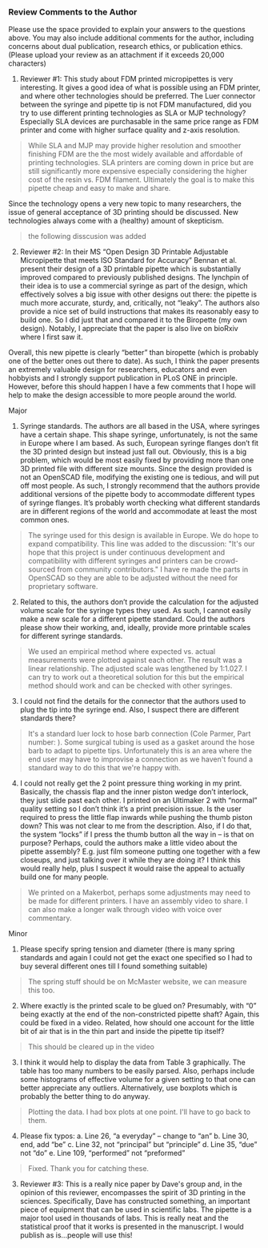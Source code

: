 ### Review Comments to the Author

Please use the space provided to explain your answers to the questions above. You may also include additional comments for the author, including concerns about dual publication, research ethics, or publication ethics. (Please upload your review as an attachment if it exceeds 20,000 characters)

1. Reviewer #1: This study about FDM printed micropipettes is very interesting. It gives a good idea of what is possible using an FDM printer, and where other technologies should be preferred.
The Luer connector between the syringe and pipette tip is not FDM manufactured, did you try to use different printing technologies as SLA or MJP technology? Especially SLA devices are purchasable in the same price range as FDM printer and come with higher surface quality and z-axis resolution.

> While SLA and MJP may provide higher resolution and smoother finishing FDM are the the most widely available and affordable of printing technologies. SLA printers are coming down in price but are still significantly more expensive especially considering the higher cost of the resin vs. FDM filament. Ultimately the goal is to make this pipette cheap and easy to make and share.

Since the technology opens a very new topic to many researchers, the issue of general acceptance of 3D printing should be discussed. New technologies always come with a (healthy) amount of skepticism.

> the following disscusion was added 

2. Reviewer #2: In their MS “Open Design 3D Printable Adjustable Micropipette that meets ISO Standard for Accuracy” Bennan et al. present their design of a 3D printable pipette which is substantially improved compared to previously published designs. The lynchpin of their idea is to use a commercial syringe as part of the design, which effectively solves a big issue with other designs out there: the pipette is much more accurate, sturdy, and, critically, not “leaky”. The authors also provide a nice set of build instructions that makes its reasonably easy to build one. So I did just that and compared it to the Biropette (my own design). Notably, I appreciate that the paper is also live on bioRxiv where I first saw it.

Overall, this new pipette is clearly “better” than biropette (which is probably one of the better ones out there to date). As such, I think the paper presents an extremely valuable design for researchers, educators and even hobbyists and I strongly support publication in PLoS ONE in principle. However, before this should happen I have a few comments that I hope will help to make the design accessible to more people around the world.

Major

1) Syringe standards. The authors are all based in the USA, where syringes have a certain shape. This shape syringe, unfortunately, is not the same in Europe where I am based. As such, European syringe flanges don’t fit the 3D printed design but instead just fall out. Obviously, this is a big problem, which would be most easily fixed by providing more than one 3D printed file with different size mounts. Since the design provided is not an OpenSCAD file, modifying the existing one is tedious, and will put off most people. As such, I strongly recommend that the authors provide additional versions of the pipette body to accommodate different types of syringe flanges. It’s probably worth checking what different standards are in different regions of the world and accommodate at least the most common ones.

> The syringe used for this design is available in Europe. We do hope to expand compatibility. This line was added to the discussion: "It's our hope that this project is under continuous development and compatibility with different syringes and printers can be crowd-sourced from community contributors."
I have re made the parts in OpenSCAD so they are able to be adjusted without the need for proprietary software.

2) Related to this, the authors don’t provide the calculation for the adjusted volume scale for the syringe types they used. As such, I cannot easily make a new scale for a different pipette standard. Could the authors please show their working, and, ideally, provide more printable scales for different syringe standards.

> We used an empirical method where expected vs. actual measurements were plotted against each other. The result was a linear relationship. The adjusted scale was lengthened by 1:1.027. I can try to work out a theoretical solution for this but the empirical method should work and can be checked with other syringes.

3) I could not find the details for the connector that the authors used to plug the tip into the syringe end. Also, I suspect there are different standards there?

> It's a standard luer lock to hose barb connection (Cole Parmer, Part number: ). Some surgical tubing is used as a gasket around the hose barb to adapt to pipette tips. Unfortunately this is an area where the end user may have to improvise a connection as we haven't found a standard way to do this that we're happy with. 

4) I could not really get the 2 point pressure thing working in my print. Basically, the chassis flap and the inner piston wedge don’t interlock, they just slide past each other. I printed on an Ultimaker 2 with “normal” quality setting so I don’t think it’s a print precision issue. Is the user required to press the little flap inwards while pushing the thumb piston down? This was not clear to me from the description. Also, if I do that, the system “locks” if I press the thumb button all the way in – is that on purpose? Perhaps, could the authors make a little video about the pipette assembly? E.g. just film someone putting one together with a few closeups, and just talking over it while they are doing it? I think this would really help, plus I suspect it would raise the appeal to actually build one for many people.

> We printed on a Makerbot, perhaps some adjustments may need to be made for different printers. I have an assembly video to share. I can also make a longer walk through video with voice over commentary.

Minor

1) Please specify spring tension and diameter (there is many spring standards and again I could not get the exact one specified so I had to buy several different ones till I found something suitable)

> The spring stuff should be on McMaster website, we can measure this too.

2) Where exactly is the printed scale to be glued on? Presumably, with “0” being exactly at the end of the non-constricted pipette shaft? Again, this could be fixed in a video. Related, how should one account for the little bit of air that is in the thin part and inside the pipette tip itself?

> This should be cleared up in the video

3) I think it would help to display the data from Table 3 graphically. The table has too many numbers to be easily parsed. Also, perhaps include some histograms of effective volume for a given setting to that one can better appreciate any outliers. Alternatively, use boxplots which is probably the better thing to do anyway.

> Plotting the data. I had box plots at one point. I'll have to go back to them.

4) Please fix typos:
a. Line 26, “a everyday” – change to “an”
b. Line 30, end, add “be”
c. Line 32, not “principal” but “principle”
d. Line 35, “due” not “do”
e. Line 109, “performed” not “preformed”

> Fixed. Thank you for catching these.

3. Reviewer #3: This is a really nice paper by Dave's group and, in the opinion of this reviewer, encompasses the spirit of 3D printing in the sciences. Specifically, Dave has constructed something, an important piece of equipment that can be used in scientific labs. The pipette is a major tool used in thousands of labs. This is really neat and the statistical proof that it works is presented in the manuscript. I would publish as is...people will use this!
